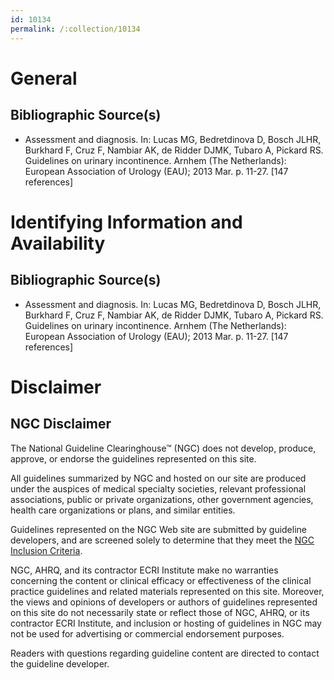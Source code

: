 ```yaml
---
id: 10134
permalink: /:collection/10134
---
```


# General

## Bibliographic Source(s)

- Assessment and diagnosis. In: Lucas MG, Bedretdinova D, Bosch JLHR, Burkhard F, Cruz F, Nambiar AK, de Ridder DJMK, Tubaro A, Pickard RS. Guidelines on urinary incontinence. Arnhem (The Netherlands): European Association of Urology (EAU); 2013 Mar. p. 11-27. [147 references]

# Identifying Information and Availability

## Bibliographic Source(s)

- Assessment and diagnosis. In: Lucas MG, Bedretdinova D, Bosch JLHR, Burkhard F, Cruz F, Nambiar AK, de Ridder DJMK, Tubaro A, Pickard RS. Guidelines on urinary incontinence. Arnhem (The Netherlands): European Association of Urology (EAU); 2013 Mar. p. 11-27. [147 references]

# Disclaimer

## NGC Disclaimer

The National Guideline Clearinghouse™ (NGC) does not develop, produce, approve, or endorse the guidelines represented on this site.

All guidelines summarized by NGC and hosted on our site are produced under the auspices of medical specialty societies, relevant professional associations, public or private organizations, other government agencies, health care organizations or plans, and similar entities.

Guidelines represented on the NGC Web site are submitted by guideline developers, and are screened solely to determine that they meet the [NGC Inclusion Criteria](/help-and-about/summaries/inclusion-criteria).

NGC, AHRQ, and its contractor ECRI Institute make no warranties concerning the content or clinical efficacy or effectiveness of the clinical practice guidelines and related materials represented on this site. Moreover, the views and opinions of developers or authors of guidelines represented on this site do not necessarily state or reflect those of NGC, AHRQ, or its contractor ECRI Institute, and inclusion or hosting of guidelines in NGC may not be used for advertising or commercial endorsement purposes.

Readers with questions regarding guideline content are directed to contact the guideline developer.

